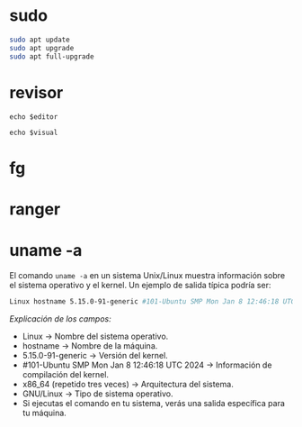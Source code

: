 # sudo 

```bash
sudo apt update
sudo apt upgrade
sudo apt full-upgrade
```

# revisor

`echo $editor`

`echo $visual`

# fg


# ranger

# uname -a 

El comando ``uname -a`` en un sistema Unix/Linux muestra información sobre el sistema operativo y el kernel. Un ejemplo de salida típica podría ser:

```bash
Linux hostname 5.15.0-91-generic #101-Ubuntu SMP Mon Jan 8 12:46:18 UTC 2024 x86_64 x86_64 x86_64 GNU/Linux
```

*Explicación de los campos:*

- Linux → Nombre del sistema operativo.
- hostname → Nombre de la máquina.
- 5.15.0-91-generic → Versión del kernel.
- #101-Ubuntu SMP Mon Jan 8 12:46:18 UTC 2024 → Información de compilación del kernel.
- x86_64 (repetido tres veces) → Arquitectura del sistema.
- GNU/Linux → Tipo de sistema operativo.
- Si ejecutas el comando en tu sistema, verás una salida específica para tu máquina.